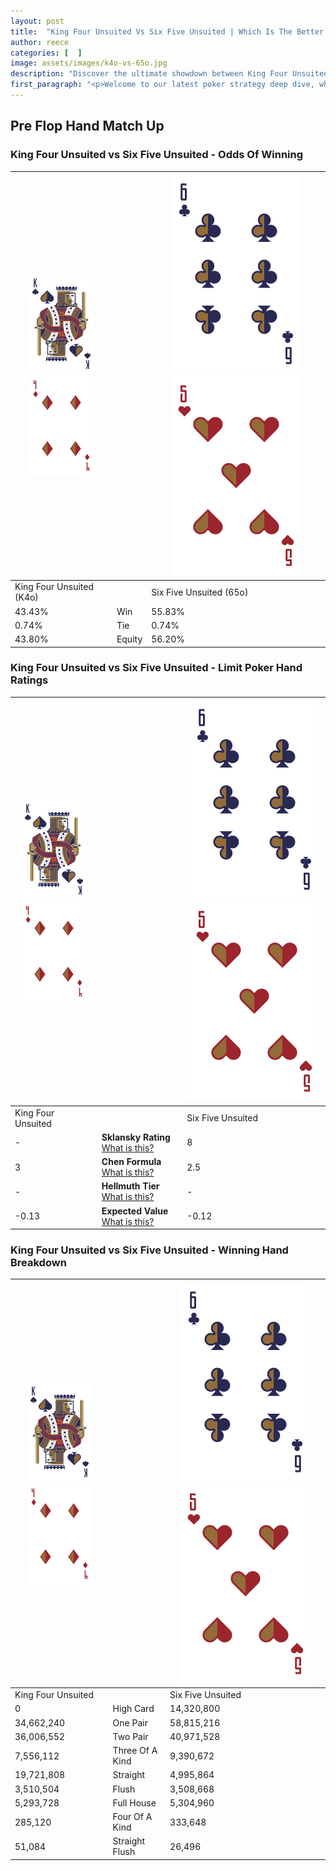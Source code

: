 ```yaml
---
layout: post
title:  "King Four Unsuited Vs Six Five Unsuited | Which Is The Better Hand In Poker? A Complete Guide"
author: reece
categories: [  ]
image: assets/images/k4o-vs-65o.jpg
description: "Discover the ultimate showdown between King Four Unsuited and Six Five Unsuited in poker! Uncover the odds, strategies, and scenarios where one hand triumphs over the other. Get ready to up your poker game with this thrilling analysis."
first_paragraph: "<p>Welcome to our latest poker strategy deep dive, where we're pitting two distinct hands against each other in a high-stakes showdown: King Four Unsuited vs Six Five Unsuited.</p><p>In the dynamic world of poker, every decision counts, and knowing which hand holds the upper hand is key to your success at the table.</p><p>In this article, we'll dissect these two hands, explore the scenarios where one dominates the other, and equip you with the knowledge to make strategic choices that can tip the odds in your favor.</p><p>Get ready to unravel the intriguing dynamics of these poker hands and elevate your game to new heights.</p>"
---
```




[comment]: # (sp0)

## Pre Flop Hand Match Up

<div class="table hand-ratings" markdown="1"> 



### King Four Unsuited vs Six Five Unsuited - Odds Of Winning


    
| ![image info](assets/images/hand1/K.png) ![image info](assets/images/hand1/4o.png) |  | ![image info](assets/images/hand2/6.png) ![image info](assets/images/hand2/5o.png) |
| -------- | -------- | -------- |
| King Four Unsuited (K4o) |  | Six Five Unsuited (65o) |
| 43.43% | Win | 55.83% |
| 0.74% | Tie | 0.74% |
| 43.80% | Equity | 56.20% |




[comment]: # (sp1)



### King Four Unsuited vs Six Five Unsuited - Limit Poker Hand Ratings


    
| ![image info](assets/images/hand1/K.png) ![image info](assets/images/hand1/4o.png) |  | ![image info](assets/images/hand2/6.png) ![image info](assets/images/hand2/5o.png) |
| -------- | -------- | -------- |
| King Four Unsuited |  | Six Five Unsuited |
| - | **Sklansky Rating** [What is this?](/sklansky-rating-explained) | 8 |
| 3 | **Chen Formula** [What is this?](/chen-formula-explained) | 2.5 |
| - | **Hellmuth Tier** [What is this?](/Hellmuth-tier-explained) | - |
| -0.13 | **Expected Value** [What is this?](/expected-value-explained) | -0.12 |




[comment]: # (sp2)



### King Four Unsuited vs Six Five Unsuited - Winning Hand Breakdown


    
| ![image info](assets/images/hand1/K.png) ![image info](assets/images/hand1/4o.png) |  | ![image info](assets/images/hand2/6.png) ![image info](assets/images/hand2/5o.png) |
| -------- | -------- | -------- |
| King Four Unsuited |  | Six Five Unsuited |
| 0 | High Card | 14,320,800 |
| 34,662,240 | One Pair | 58,815,216 |
| 36,006,552 | Two Pair | 40,971,528 |
| 7,556,112 | Three Of A Kind | 9,390,672 |
| 19,721,808 | Straight | 4,995,864 |
| 3,510,504 | Flush | 3,508,668 |
| 5,293,728 | Full House | 5,304,960 |
| 285,120 | Four Of A Kind | 333,648 |
| 51,084 | Straight Flush | 26,496 |




[comment]: # (sp3)



</div>

[comment]: # (sp4)



[comment]: # (sp5)

